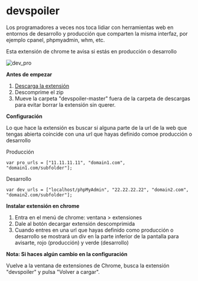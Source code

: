 # devspoiler
Los programadores a veces nos toca lidiar con herramientas web en entornos de desarrollo y producción que comparten la misma interfaz, por ejemplo cpanel, phpmyadmin, whm, etc.

Esta extensión de chrome te avisa si estás en producción o desarrollo

![dev_pro](http://i.imgur.com/MjflOnh.png "dev_pro")


**Antes de empezar**

1. [Descarga la extensión](https://github.com/miquelcamps/devspoiler/archive/master.zip)
2. Descomprime el zip
3. Mueve la carpeta "devspoiler-master" fuera de la carpeta de descargas para evitar borrar la extensión sin querer.

**Configuración**

Lo que hace la extensión es buscar si alguna parte de la url de la web que tengas abierta coincide con una url que hayas definido comoe producción o desarrollo

Producción
```
var pro_urls = ["11.11.11.11", "domain1.com", "domain1.com/subfolder"];
```

Desarrollo
```
var dev_urls = ["localhost/phpMyAdmin", "22.22.22.22", "domain2.com", "domain2.com/subfolder"];
```

**Instalar extensión en chrome**

1. Entra en el menú de chrome: ventana > extensiones
2. Dale al botón decargar extensión descomprimida
3. Cuando entres en una url que hayas definido como producción o desarrollo se mostrará un div en la parte inferior de la pantalla para avisarte, rojo (producción) y verde (desarrollo)

**Nota: Si haces algún cambio en la configuración**

Vuelve a la ventana de extensiones de Chrome, busca la extensión "devspoiler" y pulsa "Volver a cargar".
